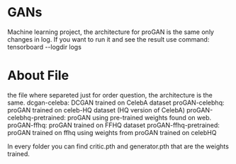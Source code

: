 # GANs
Machine learning project, the architecture for proGAN is the same only changes in log.
If you want to run it and see the result use command: tensorboard --logdir logs 

# About File
the file where separeted just for order question, the architecture is the same. 
dcgan-celeba: DCGAN trained on CelebA dataset
proGAN-celebhq: proGAN trained on celeb-HQ dataset (HQ version of CelebA)
proGAN-celebhq-pretrained: proGAN using pre-trained weights found on web.
proGAN-ffhq: proGAN trained on FFHQ dataset 
proGAN-ffhq-pretrained: proGAN trained on ffhq using weights from proGAN trained on celebHQ

In every folder you can find critic.pth and generator.pth that are the weights trained.  
